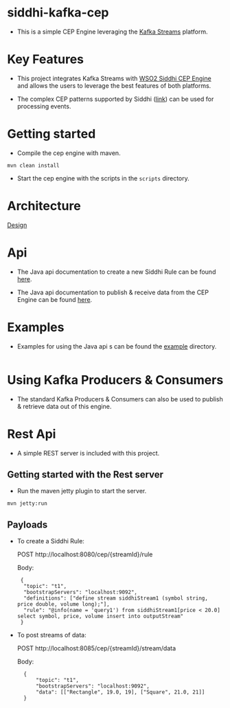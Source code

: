 siddhi-kafka-cep
================

- This is a simple CEP Engine leveraging the [Kafka Streams](http://docs.confluent.io/3.2.0/streams/) platform.

Key Features
============

- This project integrates Kafka Streams with [WSO2 Siddhi CEP Engine](https://github.com/wso2/siddhi) and allows the
users to leverage the best features of both platforms.

- The complex CEP patterns supported by Siddhi ([link](https://docs.wso2.com/display/CEP310/Queries)) can be used for
processing events.

Getting started
===============

- Compile the cep engine with maven.

```$xslt
mvn clean install
```

- Start the cep engine with the scripts in the `scripts` directory.

Architecture
============

[Design](CEP_design.PNG)

Api
===

- The Java api documentation to create a new Siddhi Rule can be found [here](siddhi-kafka-rule-manager/apidocs/index.html).

- The Java api documentation to publish & receive data from the CEP Engine can be found [here](siddhi-kafka-streams-executor/apidocs/index.html).

Examples
========

- Examples for using the Java api s can be found the [example](example) directory.

```$xslt

```

Using Kafka Producers & Consumers
=================================

- The standard Kafka Producers & Consumers can also be used to publish & retrieve
data out of this engine.



Rest Api
========

- A simple REST server is included with this project.

## Getting started with the Rest server

- Run the maven jetty plugin to start the server.

```$xslt
mvn jetty:run
```

## Payloads

- To create a Siddhi Rule:

  POST http://localhost:8080/cep/{streamId}/rule

  Body:
  
  ```$xslt
   {
   	"topic": "t1",
   	"bootstrapServers": "localhost:9092",
   	"definitions": ["define stream siddhiStream1 (symbol string, price double, volume long);"],
   	"rule": "@info(name = 'query1') from siddhiStream1[price < 20.0] select symbol, price, volume insert into outputStream"
   }
  ```
  
- To post streams of data:

  POST http://localhost:8085/cep/{streamId}/stream/data 
 
  Body:
  
  ```$xslt
    {
    	"topic": "t1",
    	"bootstrapServers": "localhost:9092",
    	"data": [["Rectangle", 19.0, 19], ["Square", 21.0, 21]]
    }
  ```

